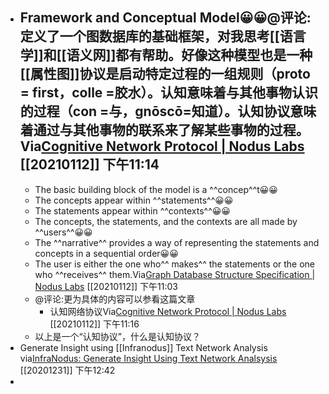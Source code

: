 - Framework and Conceptual Model😀😀@评论:定义了一个图数据库的基础框架，对我思考[[语言学]]和[[语义网]]都有帮助。好像这种模型也是一种[[属性图]]协议是启动特定过程的一组规则（proto = first，colle =胶水）。认知意味着与其他事物认识的过程（con =与，gnōscō=知道）。认知协议意味着通过与其他事物的联系来了解某些事物的过程。Via[Cognitive Network Protocol | Nodus Labs](https://noduslabs.com/research/cognitive-network-protocol/) [[20210112]] 下午11:14
    - 
    - The basic building block of the model is a ^^concep^^t😀😀
    - The concepts appear within ^^statements^^😀😀
    - The statements appear within ^^contexts^^😀😀
    - The concepts, the statements, and the contexts are all made by ^^users^^😀😀
    - The ^^narrative^^ provides a way of representing the statements and concepts in a sequential order😀😀
    - The user is either the one who^^ makes^^ the statements or the one who ^^receives^^ them.Via[Graph Database Structure Specification | Nodus Labs](https://noduslabs.com/research/graph-database-structure-specification/) [[20210112]] 下午11:03
    - @评论:更为具体的内容可以参看这篇文章
        - 认知网络协议Via[Cognitive Network Protocol | Nodus Labs](https://noduslabs.com/research/cognitive-network-protocol/) [[20210112]] 下午11:16
    - 以上是一个“认知协议”，什么是认知协议？
- Generate Insight using  [[Infranodus]]
Text Network Analysis
via[InfraNodus: Generate Insight Using Text Network Analsysis](https://infranodus.com/#usecases)
[[20201231]] 下午12:42
- 

